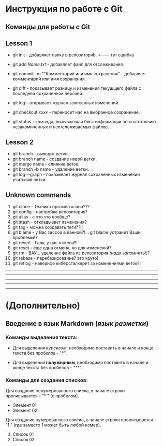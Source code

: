 # Инструкция по работе с Git



## Команды для работы с Git

## Lesson 1

* git init - добавляет папку в репозиториb. <--- тут ошибка

* git add *Name.txt* - добавляет файл для отслеживания.
* git commit -m *"Комментарий или имя сохранения" - добавляет комментарий или имя сохранения.
* git diff - показывает разницу и изменения текущщего файла с последней сохраненной версией.
* git log - открывает журнал записанных изменений.
* git checkout *xxxx* - переносит нас на выбранное сохранение.
* git status - команда, вызывающая блок информации по состотоянию незакомиченных и неотслеживаемых файлов.


## Lesson 2
* git branch - выводит ветки.
* git branch name - создание новой ветки.
* git merge name - слияние веток.
* git branch -b name - удаление ветки.
* git log --graph - показывает журнал сохраненных изменений учитывая ветки.


## Unknown commands
1. git clone - Техника призыва клона???
2. git config - настройка репозитория?
3. git alias - а это что вообще?
4. git stash - откладывает изменения?
5. git tag - можна создавать теги??!!
6. git blame - у Вас зассор в ванной?!... git blame устранит Ваши проблемы!?
7. git revert - Галя, у нас отмена!!!
8. git reset - еще одна отмена, но для изменений?
9. git rm - ВАУ... удаление файла из репозитория *(надо запомнить!)*?
10. git rebase - перебазирование? это круто!
11. git reflog - наверное киберсталкерит за изменениями веток?!


---
---
---
---
---


# (Дополнительно)
## Введение в язык Markdown (*язык разметки*)
### Команды выделения текста:

* Для выделения *курсивом*, необходимо поставить в начале и конце текста без пробелов - "*".

* Для выделения **полужирным**, необходимо поставить в начале и конце текста без пробелов - "**".

### Команды для создания списков:

Для создание ненумерованного списка, в начале строки прописывается - "* " (с пробелом). 
* Элемент 01
* Элемент 02

Для создание нумерованного списка, в начале строки прописывается - "1 " (где заместо 1 может быть любой номер). 

1. Список 01
2. Список 02



